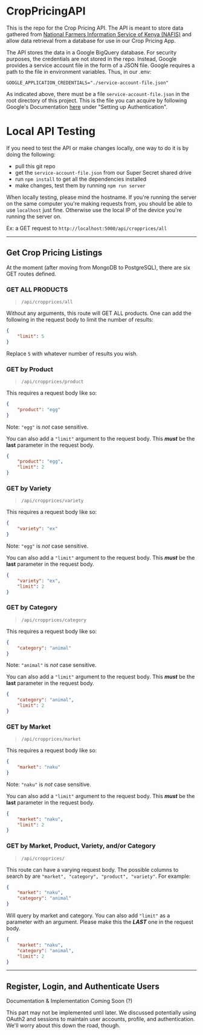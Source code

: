 # CropPricingAPI

This is the repo for the Crop Pricing API. 
The API is meant to store data gathered from [National Farmers Information Service of Kenya (NAFIS)](http://www.nafis.go.ke/category/market-info/)
and allow data retrieval from a database for use in our Crop Pricing App.

The API stores the data in a Google BigQuery database. For security purposes, the credentials are not stored in the repo. Instead, Google
provides a service account file in the form of a JSON file. Google requires a path to the file in environment variables. Thus, in our .env:

```
GOOGLE_APPLICATION_CREDENTIALS="./service-account-file.json"
```

As indicated above, there must be a file `service-account-file.json` in the root directory of this project. This is the file you can acquire
by following Google's Documentation [here](https://cloud.google.com/bigquery/docs/reference/libraries#linux-or-macos) under "Setting up Authentication".


# Local API Testing
If you need to test the API or make changes locally, one way to do it is by doing the following:

- pull this git repo
- get the `service-account-file.json` from our Super Secret shared drive
- run `npm install` to get all the dependencies installed
- make changes, test them by running `npm run server`

When locally testing, please mind the hostname. If you're running the server on the same computer you're making requests from, you should be able to use `localhost` just fine. Otherwise use the local IP of the device you're running the server on.

Ex: a GET request to `http://localhost:5000/api/cropprices/all`

---
## Get Crop Pricing Listings
At the moment (after moving from MongoDB to PostgreSQL), there are six GET routes defined.

### GET ALL PRODUCTS
> `/api/cropprices/all`

Without any arguments, this route will GET ALL products. One can add the following in the request body to limit the number of results:

```json
{
    "limit": 5
}
```
Replace `5` with whatever number of results you wish.

### GET by Product
> `/api/cropprices/product`

This requires a request body like so:
```json
{
    "product": "egg"
}
```
Note: `"egg"` is *not* case sensitive. 

You can also add a `"limit"` argument to the request body. This ***must*** be the **last** parameter in the request body.
```json
{
    "product": "egg",
    "limit": 2
}
```

### GET by Variety
> `/api/cropprices/variety`

This requires a request body like so:
```json
{
    "variety": "ex"
}
```
Note: `"egg"` is *not* case sensitive. 

You can also add a `"limit"` argument to the request body. This ***must*** be the **last** parameter in the request body.
```json
{
    "variety": "ex",
    "limit": 2
}
```

### GET by Category
> `/api/cropprices/category`

This requires a request body like so:
```json
{
    "category": "animal"
}
```
Note: `"animal"` is *not* case sensitive. 

You can also add a `"limit"` argument to the request body. This ***must*** be the **last** parameter in the request body.
```json
{
    "category": "animal",
    "limit": 2
}
```

### GET by Market
> `/api/cropprices/market`

This requires a request body like so:
```json
{
    "market": "naku"
}
```
Note: `"naku"` is *not* case sensitive. 

You can also add a `"limit"` argument to the request body. This ***must*** be the **last** parameter in the request body.
```json
{
    "market": "naku",
    "limit": 2
}
```

### GET by Market, Product, Variety, and/or Category
> `/api/cropprices/`

This route can have a varying request body. The possible columns to search by are `"market", "category", "product", "variety"`. For example:

```json
{
	"market": "naku",
	"category": "animal"
}
```
Will query by market and category. You can also add `"limit"` as a parameter with an argument. Please make this the ***LAST*** one in the request body.
```json
{
	"market": "naku",
	"category": "animal",
	"limit": 2
}
```
---

## Register, Login, and Authenticate Users
Documentation & Implementation Coming Soon (?)

This part may not be implemented until later. We discussed potentially using OAuth2 and sessions to maintain user accounts, profile, and authentication. We'll worry about this down the road, though.